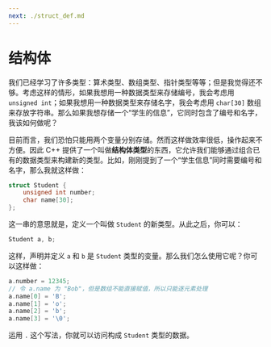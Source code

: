 ```yaml
---
next: ./struct_def.md
---
```

# 结构体

我们已经学习了许多类型：算术类型、数组类型、指针类型等等；但是我觉得还不够。考虑这样的情形，如果我想用一种数据类型来存储编号，我会考虑用 `unsigned int`；如果我想用一种数据类型来存储名字，我会考虑用 `char[30]` 数组来存放字符串。那么如果我想存储一个“学生的信息”，它同时包含了编号和名字，我该如何做呢？

目前而言，我们恐怕只能用两个变量分别存储。然而这样做效率很低，操作起来不方便。因此 C++ 提供了一个叫做**结构体类型**的东西，它允许我们能够通过组合已有的数据类型来构建新的类型。比如，刚刚提到了一个“学生信息”同时需要编号和名字，那么我就这样做：
```cpp
struct Student {
    unsigned int number;
    char name[30];
};
```
这一串的意思就是，定义一个叫做 `Student` 的新类型。从此之后，你可以：
```cpp
Student a, b;
```
这样，声明并定义 `a` 和 `b` 是 `Student` 类型的变量。那么我们怎么使用它呢？你可以这样做：
```cpp
a.number = 12345;
// 令 a.name 为 "Bob"，但是数组不能直接赋值，所以只能逐元素处理
a.name[0] = 'B';
a.name[1] = 'o';
a.name[2] = 'b';
a.name[3] = '\0';
```
运用 `.` 这个写法，你就可以访问构成 `Student` 类型的数据。
